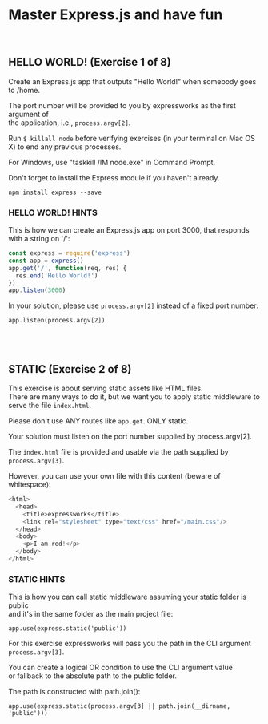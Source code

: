 # Master Express.js and have fun

</br>

## HELLO WORLD! (Exercise 1 of 8)

Create an Express.js app that outputs "Hello World!" when somebody goes to /home.

The port number will be provided to you by expressworks as the first argument of</br>
the application, i.e., `process.argv[2]`.

Run `$ killall node` before verifying exercises (in your terminal on Mac OS X) to end any previous processes.

For Windows, use "taskkill /IM node.exe" in Command Prompt.

Don't forget to install the Express module if you haven't already.

`npm install express --save`

### HELLO WORLD! HINTS

This is how we can create an Express.js app on port 3000, that responds with
a string on '/':

```js
const express = require('express')
const app = express()
app.get('/', function(req, res) {
  res.end('Hello World!')
})
app.listen(3000)
```

In your solution, please use `process.argv[2]` instead of a fixed port number:

`app.listen(process.argv[2])`

</br>
</br>

## STATIC (Exercise 2 of 8)

This exercise is about serving static assets like HTML files.</br>
There are many ways to do it, but we want you to apply static middleware to serve the file `index.html`.

Please don't use ANY routes like `app.get`. ONLY static.

Your solution must listen on the port number supplied by process.argv[2].

The `index.html` file is provided and usable via the path supplied by `process.argv[3]`.

However, you can use your own file with this content (beware of whitespace):

```js
<html>
  <head>
    <title>expressworks</title>
    <link rel="stylesheet" type="text/css" href="/main.css"/>
  </head>
  <body>
    <p>I am red!</p>
  </body>
</html>
```

### STATIC HINTS

This is how you can call static middleware assuming your static folder is public</br>
and it's in the same folder as the main project file:

`app.use(express.static('public'))`

For this exercise expressworks will pass you the path in the CLI argument `process.argv[3]`.

You can create a logical OR condition to use the CLI argument value</br>
or fallback to the absolute path to the public folder.

The path is constructed with path.join():

`app.use(express.static(process.argv[3] || path.join(__dirname, 'public')))`
